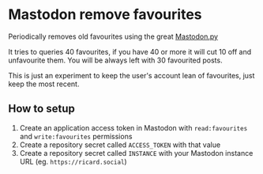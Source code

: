 # Mastodon remove favourites

Periodically removes old favourites using the great [Mastodon.py](https://github.com/halcy/Mastodon.py)

It tries to queries 40 favourites, if you have 40 or more it will cut 10 off and unfavourite them. You will be always left with 30 favourited posts.

This is just an experiment to keep the user's account lean of favourites, just keep the most recent.

## How to setup

1. Create an application access token in Mastodon with `read:favourites` and `write:favourites` permissions
2. Create a repository secret called `ACCESS_TOKEN` with that value
3. Create a repository secret called `INSTANCE` with your Mastodon instance URL (eg. `https://ricard.social`)
